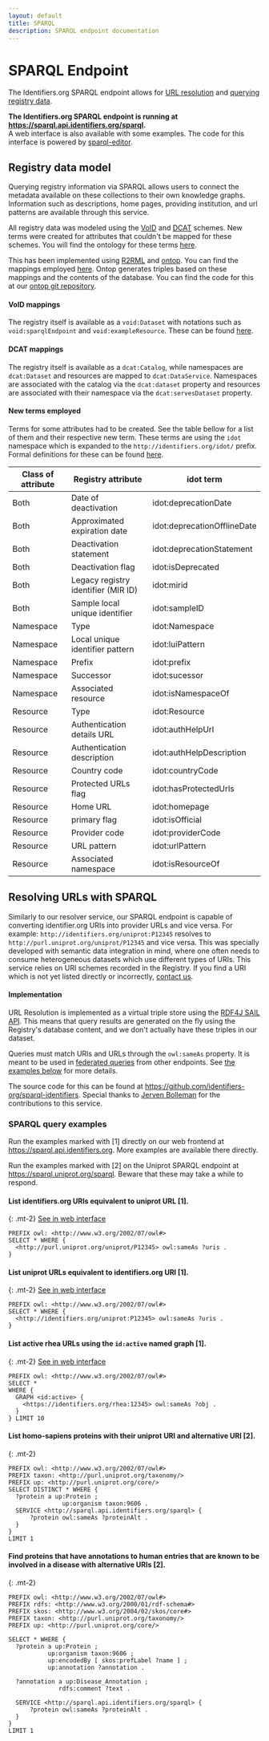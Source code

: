 ```yaml
---
layout: default
title: SPARQL
description: SPARQL endpoint documentation
---
```


# SPARQL Endpoint
The Identifiers.org SPARQL endpoint allows for [URL resolution](#resolving-urls-with-sparql) and [querying registry data](#registry-data-model).

<div class="infobox mb-1"> <i class="icon icon-common icon-info text-primary size-300 mr-2"></i>
    <p class="mb-0"> 
        <strong> 
            The Identifiers.org SPARQL endpoint is running at <a href="https://sparql.api.identifiers.org/sparql">https://sparql.api.identifiers.org/sparql</a>.
        </strong> <br>
        A web interface is also available with some examples. The code for this interface is powered by <a href="https://www.npmjs.com/package/@sib-swiss/sparql-editor">sparql-editor</a>.
    </p>
</div>



## Registry data model
Querying registry information via SPARQL allows users to connect the metadata available on these collections to their own knowledge graphs. Information such as descriptions, home pages, providing institution, and url patterns are available through this service.

All registry data was modeled using the [VoID](https://www.w3.org/TR/void/) and [DCAT](https://www.w3.org/TR/vocab-dcat-3/) schemes. New terms were created for attributes that couldn't be mapped for these schemes. You will find the ontology for these terms [here](https://github.com/identifiers-org/ontop/blob/main/idorg-ontology/idorg-ontology.ttl).

This has been implemented using [R2RML](https://www.w3.org/TR/r2rml/) and [ontop](https://ontop-vkg.org/). You can find the mappings employed [here](https://github.com/identifiers-org/ontop/blob/main/idorg-ontology/idorg-ontology.obda). Ontop generates triples based on these mappings and the contents of the database. You can find the code for this at our [ontop git repository](https://github.com/identifiers-org/ontop).

#### VoID mappings
The registry itself is available as a `void:Dataset` with notations such as `void:sparqlEndpoint` and `void:exampleResource`. These can be found [here](https://github.com/identifiers-org/ontop/blob/main/idorg-ontology/idorg-ontology.ttl#L232-L249).

#### DCAT mappings
The registry itself is available as a `dcat:Catalog`, while namespaces are `dcat:Dataset` and resources are mapped to `dcat:DataService`. Namespaces are associated with the catalog via the `dcat:dataset` property and resources are associated with their namespace via the `dcat:servesDataset` property.

#### New terms employed
Terms for some attributes had to be created. See the table bellow for a list of them and their respective new term. These terms are using the `idot` namespace which is expanded to the `http://identifiers.org/idot/` prefix. Formal definitions for these can be found [here](https://github.com/identifiers-org/ontop/blob/main/idorg-ontology/idorg-ontology.ttl).

| Class of attribute | Registry attribute                  | idot term                   |
|--------------------|-------------------------------------|-----------------------------|
| Both               | Date of deactivation                | idot:deprecationDate        |
| Both               | Approximated expiration date        | idot:deprecationOfflineDate |
| Both               | Deactivation statement              | idot:deprecationStatement   |
| Both               | Deactivation flag                   | idot:isDeprecated           |
| Both               | Legacy registry identifier (MIR ID) | idot:mirid                  |
| Both               | Sample local unique identifier      | idot:sampleID               |
| Namespace          | Type                                | idot:Namespace              |
| Namespace          | Local unique identifier pattern     | idot:luiPattern             |
| Namespace          | Prefix                              | idot:prefix                 |
| Namespace          | Successor                           | idot:sucessor               |
| Namespace          | Associated resource                 | idot:isNamespaceOf          |
| Resource           | Type                                | idot:Resource               |
| Resource           | Authentication details URL          | idot:authHelpUrl            |
| Resource           | Authentication description          | idot:authHelpDescription    |
| Resource           | Country code                        | idot:countryCode            |
| Resource           | Protected URLs flag                 | idot:hasProtectedUrls       |
| Resource           | Home URL                            | idot:homepage               |
| Resource           | primary flag                        | idot:isOfficial             |
| Resource           | Provider code                       | idot:providerCode           |
| Resource           | URL pattern                         | idot:urlPattern             |
| Resource           | Associated namespace                | idot:isResourceOf           |



## Resolving URLs with SPARQL
Similarly to our resolver service, our SPARQL endpoint is capable of converting identifier.org URIs into provider URLs and vice versa. For example: `http://identifiers.org/uniprot:P12345` resolves to `http://purl.uniprot.org/uniprot/P12345` and vice versa. This was specially developed with semantic data integration in mind, where one often needs to consume heterogeneous datasets which use different types of URIs. This service relies on URI schemes recorded in the Registry. If you find a URI which is not yet listed directly or incorrectly, [contact us](/pages/contact).

#### Implementation
URL Resolution is implemented as a virtual triple store using the [RDF4J SAIL API](https://rdf4j.org/documentation/reference/sail/). This means that query results are generated on the fly using the Registry's database content, and we don't actually have these triples in our dataset.

Queries must match URIs and URLs through the `owl:sameAs` property. It is meant to be used in [federated queries](https://www.w3.org/TR/sparql11-federated-query/) from other endpoints. See [the examples below](#sparql-query-examples) for more details.

The source code for this can be found at <https://github.com/identifiers-org/sparql-identifiers>. Special thanks to [Jerven Bolleman](https://orcid.org/0000-0002-7449-1266) for the contributions to this service.





### SPARQL query examples
Run the examples marked with [1] directly on our web frontend at <https://sparql.api.identifiers.org>. More examples are available there directly.

Run the examples marked with [2] on the Uniprot SPARQL endpoint at <https://sparql.uniprot.org/sparql>. Beware that these may take a while to respond.

#### List identifiers.org URIs equivalent to uniprot URL [1].
{: .mt-2}
[See in web interface](https://sparql.api.identifiers.org?query=PREFIX%20owl%3A%20%3Chttp%3A%2F%2Fwww.w3.org%2F2002%2F07%2Fowl%23%3E%0ASELECT%20%2A%20WHERE%20%7B%0A%20%20%3Chttp%3A%2F%2Fpurl.uniprot.org%2Funiprot%2FP12345%3E%20owl%3AsameAs%20%3Furis%20.%0A%7D)

```sparql
PREFIX owl: <http://www.w3.org/2002/07/owl#>
SELECT * WHERE {
  <http://purl.uniprot.org/uniprot/P12345> owl:sameAs ?uris .
}
```

#### List uniprot URLs equivalent to identifiers.org URI [1].
{: .mt-2}
[See in web interface](https://sparql.api.identifiers.org?query=PREFIX%20owl%3A%20%3Chttp%3A%2F%2Fwww.w3.org%2F2002%2F07%2Fowl%23%3E%0ASELECT%20%2A%20WHERE%20%7B%0A%20%20%3Chttp%3A%2F%2Fidentifiers.org%2Funiprot%3AP12345%3E%20owl%3AsameAs%20%3Furis%20.%0A%7D)

```sparql
PREFIX owl: <http://www.w3.org/2002/07/owl#>
SELECT * WHERE {
  <http://identifiers.org/uniprot:P12345> owl:sameAs ?uris .
}
```

#### List active rhea URLs using the `id:active` named graph [1].
{: .mt-2}
[See in web interface](https://sparql.api.identifiers.org?query=PREFIX%20owl%3A%20%3Chttp%3A%2F%2Fwww.w3.org%2F2002%2F07%2Fowl%23%3E%0ASELECT%20%2A%0AWHERE%20%7B%0A%20%20GRAPH%20%3Cid%3Aactive%3E%20%7B%0A%20%20%20%20%3Chttps%3A%2F%2Fidentifiers.org%2Frhea%3A12345%3E%20owl%3AsameAs%20%3Fobj%20.%0A%20%20%7D%0A%7D%20LIMIT%2010)

```sparql
PREFIX owl: <http://www.w3.org/2002/07/owl#>
SELECT *
WHERE {
  GRAPH <id:active> {
    <https://identifiers.org/rhea:12345> owl:sameAs ?obj .
  }
} LIMIT 10
```



#### List homo-sapiens proteins with their uniprot URI and alternative URI [2].
{: .mt-2}

```sparql
PREFIX owl: <http://www.w3.org/2002/07/owl#>
PREFIX taxon: <http://purl.uniprot.org/taxonomy/>
PREFIX up: <http://purl.uniprot.org/core/>
SELECT DISTINCT * WHERE {
  ?protein a up:Protein ;
               up:organism taxon:9606 .
  SERVICE <http://sparql.api.identifiers.org/sparql> {
      ?protein owl:sameAs ?proteinAlt .
  }
}
LIMIT 1
```

#### Find proteins that have annotations to human entries that are known to be involved in a disease with alternative URIs [2].
{: .mt-2}

```sparql
PREFIX owl: <http://www.w3.org/2002/07/owl#>
PREFIX rdfs: <http://www.w3.org/2000/01/rdf-schema#>
PREFIX skos: <http://www.w3.org/2004/02/skos/core#>
PREFIX taxon: <http://purl.uniprot.org/taxonomy/>
PREFIX up: <http://purl.uniprot.org/core/>

SELECT * WHERE {
  ?protein a up:Protein ;
           up:organism taxon:9606 ;
           up:encodedBy [ skos:prefLabel ?name ] ;
           up:annotation ?annotation .

  ?annotation a up:Disease_Annotation ;
              rdfs:comment ?text .

  SERVICE <http://sparql.api.identifiers.org/sparql> {
      ?protein owl:sameAs ?proteinAlt .
  }
}
LIMIT 1
```
